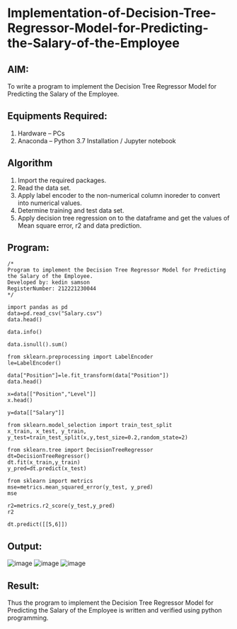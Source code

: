 # Implementation-of-Decision-Tree-Regressor-Model-for-Predicting-the-Salary-of-the-Employee

## AIM:
To write a program to implement the Decision Tree Regressor Model for Predicting the Salary of the Employee.

## Equipments Required:
1. Hardware – PCs
2. Anaconda – Python 3.7 Installation / Jupyter notebook

## Algorithm
1.	Import the required packages.
2.	Read the data set.
3.	Apply label encoder to the non-numerical column inoreder to convert into numerical values.
4.	Determine training and test data set.
5.	Apply decision tree regression on to the dataframe and get the values of Mean square error, r2 and data prediction.

## Program:
```
/*
Program to implement the Decision Tree Regressor Model for Predicting the Salary of the Employee.
Developed by: kedin samson
RegisterNumber: 212221230044
*/
```
~~~
import pandas as pd
data=pd.read_csv("Salary.csv")
data.head()

data.info()

data.isnull().sum()

from sklearn.preprocessing import LabelEncoder
le=LabelEncoder()

data["Position"]=le.fit_transform(data["Position"])
data.head()

x=data[["Position","Level"]]
x.head()

y=data[["Salary"]]

from sklearn.model_selection import train_test_split
x_train, x_test, y_train, y_test=train_test_split(x,y,test_size=0.2,random_state=2)

from sklearn.tree import DecisionTreeRegressor
dt=DecisionTreeRegressor()
dt.fit(x_train,y_train)
y_pred=dt.predict(x_test)

from sklearn import metrics
mse=metrics.mean_squared_error(y_test, y_pred)
mse

r2=metrics.r2_score(y_test,y_pred)
r2

dt.predict([[5,6]])
~~~

## Output:
![image](https://user-images.githubusercontent.com/94505585/203525733-6783a8ff-002b-4021-8e71-7a7559d7c16b.png)
![image](https://user-images.githubusercontent.com/94505585/203525757-70f51bda-1329-430d-a49b-ba5bedab16df.png)
![image](https://user-images.githubusercontent.com/94505585/203525775-bb0653d8-1334-47fa-be15-b35d3879b884.png)

## Result:
Thus the program to implement the Decision Tree Regressor Model for Predicting the Salary of the Employee is written and verified using python programming.
